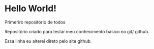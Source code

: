 # Hello World!
 Primeriro repositório de todos

 Repositório criado para testar meu conhecimento básico no git/ github. 
 
 Essa linha eu alterei direto pelo site github.
